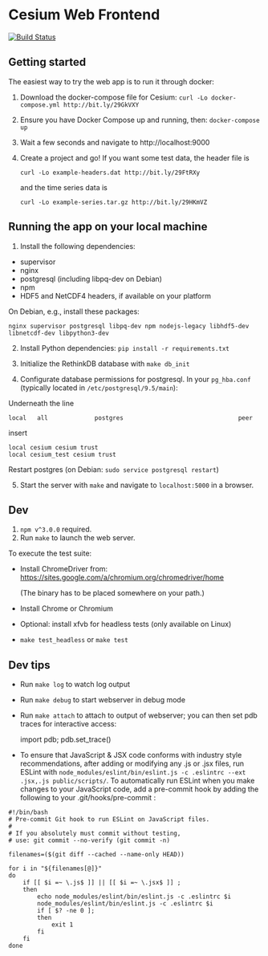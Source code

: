 # Cesium Web Frontend

[![Build Status](https://travis-ci.org/cesium-ml/cesium_web.svg?branch=master)](https://travis-ci.org/cesium-ml/cesium_web)

## Getting started

The easiest way to try the web app is to run it through docker:

1. Download the docker-compose file for Cesium:
   `curl -Lo docker-compose.yml http://bit.ly/29GkVXY`

2. Ensure you have Docker Compose up and running, then:
   `docker-compose up`

3. Wait a few seconds and navigate to
   http://localhost:9000

4. Create a project and go! If you want some test data, the header file is

   ```
   curl -Lo example-headers.dat http://bit.ly/29FtRXy
   ```

   and the time series data is

   ```
   curl -Lo example-series.tar.gz http://bit.ly/29HKmVZ
   ```

## Running the app on your local machine

1. Install the following dependencies:

- supervisor
- nginx
- postgresql (including libpq-dev on Debian)
- npm
- HDF5 and NetCDF4 headers, if available on your platform

On Debian, e.g., install these packages:

```
nginx supervisor postgresql libpq-dev npm nodejs-legacy libhdf5-dev libnetcdf-dev libpython3-dev
```

2. Install Python dependencies: `pip install -r requirements.txt`

3. Initialize the RethinkDB database with `make db_init`

4. Configurate database permissions for postgresql.  In your `pg_hba.conf`
   (typically located in `/etc/postgresql/9.5/main`):

Underneath the line

```
local   all             postgres                                peer
```

insert

```
local cesium cesium trust
local cesium_test cesium trust
```

Restart postgres (on Debian: `sudo service postgresql restart`)

5. Start the server with `make` and navigate to `localhost:5000` in a browser.

## Dev

1. `npm v^3.0.0` required.
2. Run `make` to launch the web server.

To execute the test suite:

- Install ChromeDriver from:
  https://sites.google.com/a/chromium.org/chromedriver/home

  (The binary has to be placed somewhere on your path.)

- Install Chrome or Chromium

- Optional: install xfvb for headless tests (only available on Linux)

- `make test_headless` or `make test`

## Dev tips

- Run `make log` to watch log output
- Run `make debug` to start webserver in debug mode
- Run `make attach` to attach to output of webserver; you can then set pdb
  traces for interactive access:

    import pdb; pdb.set_trace()

- To ensure that JavaScript & JSX code conforms with industry style
  recommendations, after adding or modifying any .js or .jsx files, run ESLint with
  `node_modules/eslint/bin/eslint.js -c .eslintrc --ext .jsx,.js public/scripts/`.
  To automatically run ESLint when you make changes to your JavaScript code, add
  a pre-commit hook by adding the following to your .git/hooks/pre-commit :

```
#!/bin/bash
# Pre-commit Git hook to run ESLint on JavaScript files.
#
# If you absolutely must commit without testing,
# use: git commit --no-verify (git commit -n)

filenames=($(git diff --cached --name-only HEAD))

for i in "${filenames[@]}"
do
    if [[ $i =~ \.js$ ]] || [[ $i =~ \.jsx$ ]] ;
    then
        echo node_modules/eslint/bin/eslint.js -c .eslintrc $i
        node_modules/eslint/bin/eslint.js -c .eslintrc $i
        if [ $? -ne 0 ];
        then
            exit 1
        fi
    fi
done
```
